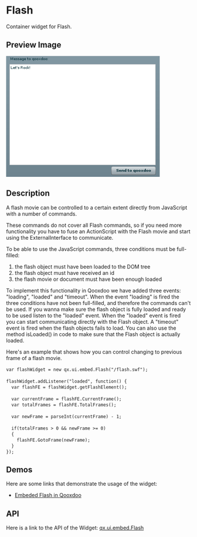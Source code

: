 # Flash

Container widget for Flash.

## Preview Image

![flash.png](flash.png%0A%20%20%20%20%20%20%20%20%20%20%20%20%20%20%20%20%20%20%20%20:width:%20419%20px%0A%20%20%20%20%20%20%20%20%20%20%20%20%20%20%20%20%20%20%20%20:target:%20../../flash.png)

## Description

A flash movie can be controlled to a certain extent directly from JavaScript
with a number of commands.

These commands do not cover all Flash commands, so if you need more
functionality you have to fuse an ActionScript with the Flash movie and start
using the ExternalInterface to communicate.

To be able to use the JavaScript commands, three conditions must be full-filled:

1.  the flash object must have been loaded to the DOM tree
2.  the flash object must have received an id
3.  the flash movie or document must have been enough loaded

To implement this functionality in Qooxdoo we have added three events:
"loading", "loaded" and "timeout". When the event "loading" is fired the three
conditions have not been full-filled, and therefore the commands can't be used.
If you wanna make sure the flash object is fully loaded and ready to be used
listen to the "loaded" event. When the "loaded" event is fired you can start
communicating directly with the Flash object. A "timeout" event is fired when
the flash objects fails to load. You can also use the method isLoaded() in code
to make sure that the Flash object is actually loaded.

Here's an example that shows how you can control changing to previous frame of a
flash movie.

```
var flashWidget = new qx.ui.embed.Flash("/flash.swf");

flashWidget.addListener("loaded", function() {
  var flashFE = flashWidget.getFlashElement();

  var currentFrame = flashFE.CurrentFrame();
  var totalFrames = flashFE.TotalFrames();

  var newFrame = parseInt(currentFrame) - 1;

  if(totalFrames > 0 && newFrame >= 0)
  {
    flashFE.GotoFrame(newFrame);
  }
});
```

## Demos

Here are some links that demonstrate the usage of the widget:

- [Embeded Flash in Qooxdoo](apps://demobrowser/#widget~Flash.html)

## API

Here is a link to the API of the Widget:
[qx.ui.embed.Flash](apps://apiviewer/#qx.ui.embed.Flash)
